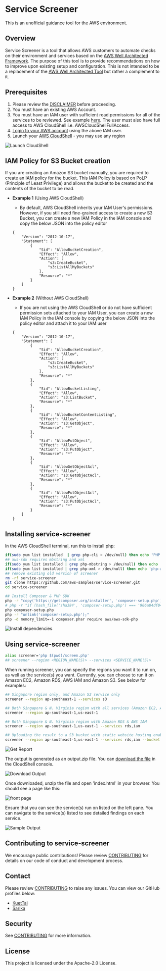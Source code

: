# Service Screener

This is an unofficial guidance tool for the AWS environment.

## Overview
Service Screener is a tool that allows AWS customers to automate checks on their environment and services based on the [AWS Well Architected Framework](https://aws.amazon.com/architecture/well-architected/). The purpose of this tool is to provide recommendations on how to improve upon existing setup and configuration. This is not intended to be a replacement of the [AWS Well Architected Tool](https://aws.amazon.com/well-architected-tool/) but rather a complement to it. 

## Prerequisites
1. Please review the [DISCLAIMER](./DISCLAIMER.md) before proceeding. 
2. You must have an existing AWS Account.
3. You must have an IAM user with sufficient read permissions for all of the services to be reviewed. See example [here](https://docs.aws.amazon.com/IAM/latest/UserGuide/reference_policies_examples_iam_read-only-console.html). The user must also have full access to AWS CloudShell i.e. AWSCloudShellFullAccess. 
4. [Login to your AWS account](https://docs.aws.amazon.com/cloudshell/latest/userguide/getting-started.html#start-session) using the above IAM user. 
5. Launch your [AWS CloudShell](https://docs.aws.amazon.com/cloudshell/latest/userguide/getting-started.html#launch-region-shell) - you may use any region

![Launch CloudShell](https://d39bs20xyg7k53.cloudfront.net/services-screener/p1-cloudshell.gif)

## IAM Policy for S3 Bucket creation
If you are creating an Amazon S3 bucket manually, you are required to create an IAM policy for the bucket. This IAM Policy is based on PoLP (Principle of Least Privilege) and allows the bucket to be created and the contents of the bucket to be read.
- **Example 1** (Using AWS CloudShell)
    - By default, AWS CloudShell inherits your IAM User's permissions. However, if you still need fine-grained access to create a new S3 Bucket, you can create a new IAM Policy in the IAM console and copy the below JSON into the policy editor
    ```
    {
        "Version": "2012-10-17",
        "Statement": [
            {
                "Sid": "AllowBucketCreation",
                "Effect": "Allow",
                "Action": [
                    "s3:CreateBucket",
                    "s3:ListAllMyBuckets"
                ],
                "Resource": "*"
            }
        ]
    }
    ```


- **Example 2** (Without AWS CloudShell)
    - If you are not using the AWS CloudShell or do not have sufficient permission sets attached to your IAM User, you can create a new IAM Policy in the IAM console by copying the below JSON into the policy editor and attach it to your IAM user
    ```
    {
        "Version": "2012-10-17",
        "Statement": [
            {
                "Sid": "AllowBucketCreation",
                "Effect": "Allow",
                "Action": [
                    "s3:CreateBucket",
                    "s3:ListAllMyBuckets"
                ],
                "Resource": "*"
            },
            {
                "Sid": "AllowBucketListing",
                "Effect": "Allow",
                "Action": "s3:ListBucket",
                "Resource": "*"
            },
            {
                "Sid": "AllowBucketContentListing",
                "Effect": "Allow",
                "Action": "s3:GetObject",
                "Resource": "*"
            },
            {
                "Sid": "AllowPutObject",
                "Effect": "Allow",
                "Action": "s3:PutObject",
                "Resource": "*"
            },
            {
                "Sid": "AllowGetObjectAcl",
                "Effect": "Allow",
                "Action": "s3:GetObjectAcl",
                "Resource": "*"
            },
            {
                "Sid": "AllowPutObjectAcl",
                "Effect": "Allow",
                "Action": "s3:PutObjectAcl",
                "Resource": "*"
            }
        ]
    }
    ```

## Installing service-screener
In the AWS CloudShell terminal, run this to install php:
```bash
if(sudo yum list installed  | grep php-cli > /dev/null) then echo 'PHP installed ,skipped'; else sudo amazon-linux-extras install -y php8.0; fi
## aws-sdk requires mbstring and xml
if(sudo yum list installed | grep php-mbstring > /dev/null) then echo 'php-mbstring installed, skipped'; else sudo yum install php-mbstring -y; fi
if(sudo yum list installed | grep php-xml > /dev/null) then echo 'php-xml installed, skipped'; else sudo yum install php-xml -y; fi
## remove existing old version of screener
rm -rf service-screener
git clone https://github.com/aws-samples/service-screener.git
cd service-screener 

## Install Composer & PHP SDK
php -r "copy('https://getcomposer.org/installer', 'composer-setup.php');"
# php -r "if (hash_file('sha384', 'composer-setup.php') === '906a84df04cea2aa72f40b5f787e49f22d4c2f19492ac310e8cba5b96ac8b64115ac402c8cd292b8a03482574915d1a8') { echo 'Installer verified'; } else { echo 'Installer corrupt'; unlink('composer-setup.php'); } echo PHP_EOL;"
php composer-setup.php
php -r "unlink('composer-setup.php');"
php -d memory_limit=-1 composer.phar require aws/aws-sdk-php
```

![Install dependencies](https://d39bs20xyg7k53.cloudfront.net/services-screener/p2-dependencies.gif)

## Using service-screener
```bash
alias screener='php $(pwd)/screen.php'
## screener --region <REGION_NAME(S)> --services <SERVICE_NAME(S)>
```

When running screener, you can specify the regions you want it to run on, as well as the service(s) you want. Currently, you can choose to run it on Amazon EC2, Amazon RDS, AWS IAM and Amazon S3. 
See below for examples:
```bash
## Singapore region only, and Amazon S3 service only
screener --region ap-southeast-1 --services s3

## Both Singapore & N. Virginia region with all services (Amazon EC2, AWS IAM, Amazon RDS, & Amazon S3 for now)
screener --region ap-southeast-1,us-east-1

## Both Singapore & N. Virginia region with Amazon RDS & AWS IAM
screener --region ap-southeast-1,us-east-1 --services rds,iam

## Uploading the result to a S3 bucket with static website hosting enabled
screener --region ap-southeast-1,us-east-1 --services rds,iam --bucket service-screener-<YOUR_ACCOUNT_ID>
```

![Get Report](https://d39bs20xyg7k53.cloudfront.net/services-screener/p3-getreport.gif)

The output is generated as an output.zip file. 
You can [download the file](https://docs.aws.amazon.com/cloudshell/latest/userguide/working-with-cloudshell.html#files-storage) in the CloudShell console. 

![Download Output](https://d39bs20xyg7k53.cloudfront.net/services-screener/p4-outputzip.gif)

Once downloaded, unzip the file and open 'index.html' in your browser. You should see a page like this:

![front page](https://d39bs20xyg7k53.cloudfront.net/services-screener/service-screener.jpg?v1)

Ensure that you can see the service(s) run on listed on the left pane.
You can navigate to the service(s) listed to see detailed findings on each service. 

![Sample Output](https://d39bs20xyg7k53.cloudfront.net/services-screener/p5-sample.gif)

## Contributing to service-screener
We encourage public contributions! Please review [CONTRIBUTING](./CONTRIBUTING.md) for details on our code of conduct and development process.

## Contact
Please review [CONTRIBUTING](./CONTRIBUTING.md) to raise any issues. 
You can view our GitHub profiles below:
* [KuetTai](https://github.com/KuetTai)
* [Sarika](https://github.com/sarika-subram)

## Security

See [CONTRIBUTING](CONTRIBUTING.md#security-issue-notifications) for more information.

## License

This project is licensed under the Apache-2.0 License.

